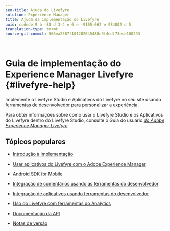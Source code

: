 ```yaml
---
seo-title: Ajuda do Livefyre
solution: Experience Manager
title: Ajuda da implementação do Livefyre
uuid: ccdede 9 b -88 d 3-4 e 6 e -9105-662 e 984002 d 5
translation-type: tm+mt
source-git-commit: 566ea2587f101202045488e9f4edf73ece100293

---
```



# Guia de implementação do Experience Manager Livefyre {#livefyre-help}

Implemente o Livefyre Studio e Aplicativos do Livefyre no seu site usando ferramentas de desenvolvedor para personalizar a experiência.

Para obter informações sobre como usar o Livefyre Studio e os Aplicativos do Livefyre dentro do Livefyre Studio, consulte o Guia do usuário [*do Adobe Experience Manager Livefyre*](/help/using/home.md).

## Tópicos populares

* [Introdução à implementação](c-getting-started/c-getting-started.md)

* [Usar aplicativos do Livefyre com o Adobe Experience Manager](https://helpx.adobe.com/experience-manager/6-4/sites/administering/using/livefyre.html)

* [Android SDK for Mobile](c-mobile-sdks/c-android-sdk.md)

* [Integração de comentários usando as ferramentas do desenvolvedor](/help/implementation/c-app-integrations/c-comments-integration/c-comments-integration.md)

* [Integração de aplicativos usando ferramentas do desenvolvedor](/help/implementation/c-getting-started/c-implementation-process/c-implementation-process.md)

* [Uso do Livefyre com ferramentas do Analytics](/help/implementation/livefyre-analytics/livefyre-analytics.md)

* [Documentação da API](https://api.livefyre.com)

* [Notas de versão](/help/using/c-rn/c-rn.md)